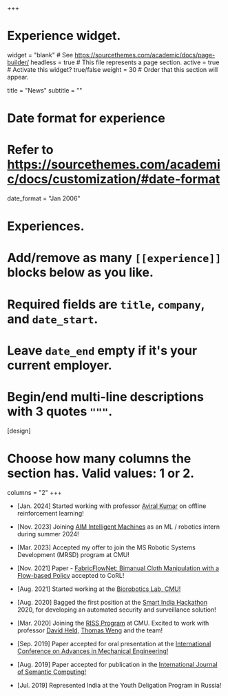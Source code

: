 +++
# Experience widget.
widget = "blank"  # See https://sourcethemes.com/academic/docs/page-builder/
headless = true  # This file represents a page section.
active = true  # Activate this widget? true/false
weight = 30  # Order that this section will appear.

title = "News"
subtitle = ""

# Date format for experience
#   Refer to https://sourcethemes.com/academic/docs/customization/#date-format
date_format = "Jan 2006"

# Experiences.
#   Add/remove as many `[[experience]]` blocks below as you like.
#   Required fields are `title`, `company`, and `date_start`.
#   Leave `date_end` empty if it's your current employer.
#   Begin/end multi-line descriptions with 3 quotes `"""`.
[design]
  # Choose how many columns the section has. Valid values: 1 or 2.
  columns = "2"
+++
- [Jan. 2024] Started working with professor [Aviral Kumar](https://aviralkumar2907.github.io) on offline reinforcement learning!
- [Nov. 2023] Joining [AIM Intelligent Machines](https://aim.vision) as an ML / robotics intern during summer 2024!
- [Mar. 2023] Accepted my offer to join the MS Robotic Systems Development (MRSD) program at CMU!

- [Nov. 2021] Paper - [FabricFlowNet: Bimanual Cloth Manipulation with a Flow-based Policy](https://openreview.net/forum?id=TsqkJJMgHkk/) accepted to CoRL!

- [Aug. 2021] Started working at the [Biorobotics Lab, CMU!](http://biorobotics.ri.cmu.edu/)

- [Aug. 2020] Bagged the first position at the [Smart India Hackathon](https://www.sih.gov.in/) 2020, for developing an automated security and surveillance solution!

- [Mar. 2020] Joining the [RISS Program](https://riss.ri.cmu.edu/) at CMU. Excited to work with professor [David Held,](https://www.ri.cmu.edu/ri-faculty/david-held/) [Thomas Weng](https://thomasweng.com/) and the team!

- [Sep. 2019] Paper accepted for oral presentation at the [International Conference on Advances in Mechanical Engineering!](http://vnit.ac.in/icame-2020/)

- [Aug. 2019] Paper accepted for publication in the [International Journal of Semantic Computing!](https://www.worldscientific.com/worldscinet/ijsc)
- [Jul. 2019] Represented India at the Youth Deligation Program in Russia!

